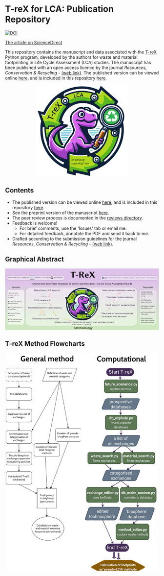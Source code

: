 # T-reX for LCA: Publication Repository
[![DOI](https://zenodo.org/badge/DOI/10.1016/j.resconrec.2025.108464.svg)](https://doi.org/10.1016/j.resconrec.2025.108464)

[The article on ScienceDirect](https://doi.org/10.1016/j.resconrec.2025.108464)


This repository contains the manuscript and data associated with the [T-reX](https://github.com/Stew-McD/T-reX) Python program, developed by the authors for waste and material footprinting in Life Cycle Assessment (LCA) studies. The manuscript has been published with an open access licence by the journal *Resources, Conservation & Recycling* - [(web link)](https://www.sciencedirect.com/journal/resources-conservation-and-recycling). The published version can be viewed online [here](https://doi.org/10.1016/j.resconrec.2025.108464), and is included in this repository [here](https://github.com/Stew-McD/T-reX_Publication/blob/main/20250611_T-reX_published-version.pdf).

<div style="text-align: center;">
    <img src="T-reX_logo-300_noBG.png" alt="T-reX logo" width="300">
</div>

## Contents
- The published version can be viewed online [here](https://doi.org/10.1016/j.resconrec.2025.108464), and is included in this repository  [here](https://github.com/Stew-McD/T-reX_Publication/blob/main/20250611_T-reX_published-version.pdf).
- See the preprint version of the manuscript [here](https://github.com/Stew-McD/T-reX_Publication/blob/main/home/20241201_T-reX_preprint-main.pdf).
- The peer review process is documented in the [reviews directory](https://github.com/Stew-McD/T-reX_Publication/blob/main/04_T-reX_manuscript-review-documents).
- Feedback is welcome!  
  - For brief comments, use the 'Issues' tab or email me.  
  - For detailed feedback, annotate the PDF and send it back to me.  
- Drafted according to the submission guidelines for the journal *Resources, Conservation & Recycling* - [(web link)](https://www.sciencedirect.com/journal/resources-conservation-and-recycling/publish/guide-for-authors).

## Graphical Abstract

<div style="text-align: center;">
    <img src="T-reX_graphical-abstract.png" alt="T-reX graphical abstract" width="800">
</div>

## T-reX Method Flowcharts

<div style="text-align: center;">
    <img src="T-reX_method-flowcharts.png" alt="T-reX method flowcharts" width="500">
</div>
